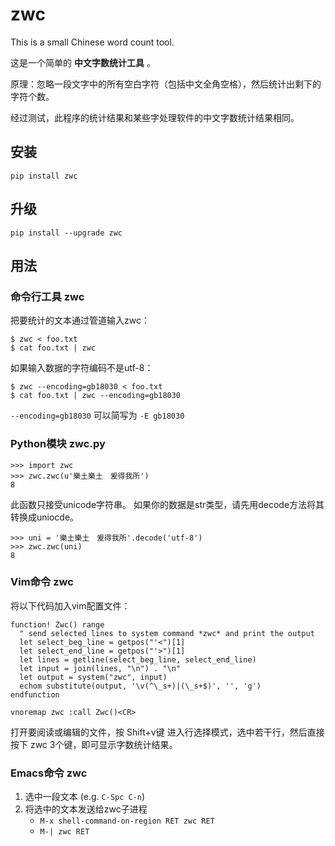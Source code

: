 zwc
===

This is a small Chinese word count tool.

这是一个简单的 **中文字数统计工具** 。

原理：忽略一段文字中的所有空白字符（包括中文全角空格），然后统计出剩下的字符个数。

经过测试，此程序的统计结果和某些字处理软件的中文字数统计结果相同。

## 安装

    pip install zwc

## 升级

    pip install --upgrade zwc

## 用法

### 命令行工具 zwc

把要统计的文本通过管道输入zwc：

    $ zwc < foo.txt
    $ cat foo.txt | zwc

如果输入数据的字符编码不是utf-8：

    $ zwc --encoding=gb18030 < foo.txt
    $ cat foo.txt | zwc --encoding=gb18030

`--encoding=gb18030` 可以简写为 `-E gb18030`

### Python模块 zwc.py

    >>> import zwc
    >>> zwc.zwc(u'樂土樂土　爰得我所')
    8

此函数只接受unicode字符串。
如果你的数据是str类型，请先用decode方法将其转换成uniocde。

    >>> uni = '樂土樂土　爰得我所'.decode('utf-8')
    >>> zwc.zwc(uni)
    8

### Vim命令 zwc

将以下代码加入vim配置文件：

    function! Zwc() range
      " send selected lines to system command *zwc* and print the output
      let select_beg_line = getpos("'<")[1]
      let select_end_line = getpos("'>")[1]
      let lines = getline(select_beg_line, select_end_line)
      let input = join(lines, "\n") . "\n"
      let output = system("zwc", input)
      echom substitute(output, '\v(^\_s+)|(\_s+$)', '', 'g')
    endfunction

    vnoremap zwc :call Zwc()<CR>

打开要阅读或编辑的文件，按 Shift+v键 进入行选择模式，选中若干行，然后直接按下 zwc 3个键，即可显示字数统计结果。

### Emacs命令 zwc

1. 选中一段文本 (e.g. ``C-Spc C-n``)
2. 将选中的文本发送给zwc子进程
    * ``M-x shell-command-on-region RET zwc RET``
    * ``M-| zwc RET``
